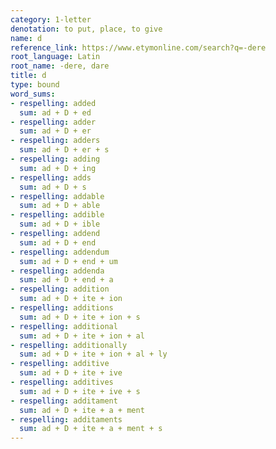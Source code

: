 ```yaml
---
category: 1-letter
denotation: to put, place, to give
name: d
reference_link: https://www.etymonline.com/search?q=-dere
root_language: Latin
root_name: -dere, dare
title: d
type: bound
word_sums:
- respelling: added
  sum: ad + D + ed
- respelling: adder
  sum: ad + D + er
- respelling: adders
  sum: ad + D + er + s
- respelling: adding
  sum: ad + D + ing
- respelling: adds
  sum: ad + D + s
- respelling: addable
  sum: ad + D + able
- respelling: addible
  sum: ad + D + ible
- respelling: addend
  sum: ad + D + end
- respelling: addendum
  sum: ad + D + end + um
- respelling: addenda
  sum: ad + D + end + a
- respelling: addition
  sum: ad + D + ite + ion
- respelling: additions
  sum: ad + D + ite + ion + s
- respelling: additional
  sum: ad + D + ite + ion + al
- respelling: additionally
  sum: ad + D + ite + ion + al + ly
- respelling: additive
  sum: ad + D + ite + ive
- respelling: additives
  sum: ad + D + ite + ive + s
- respelling: additament
  sum: ad + D + ite + a + ment
- respelling: additaments
  sum: ad + D + ite + a + ment + s
---
```

